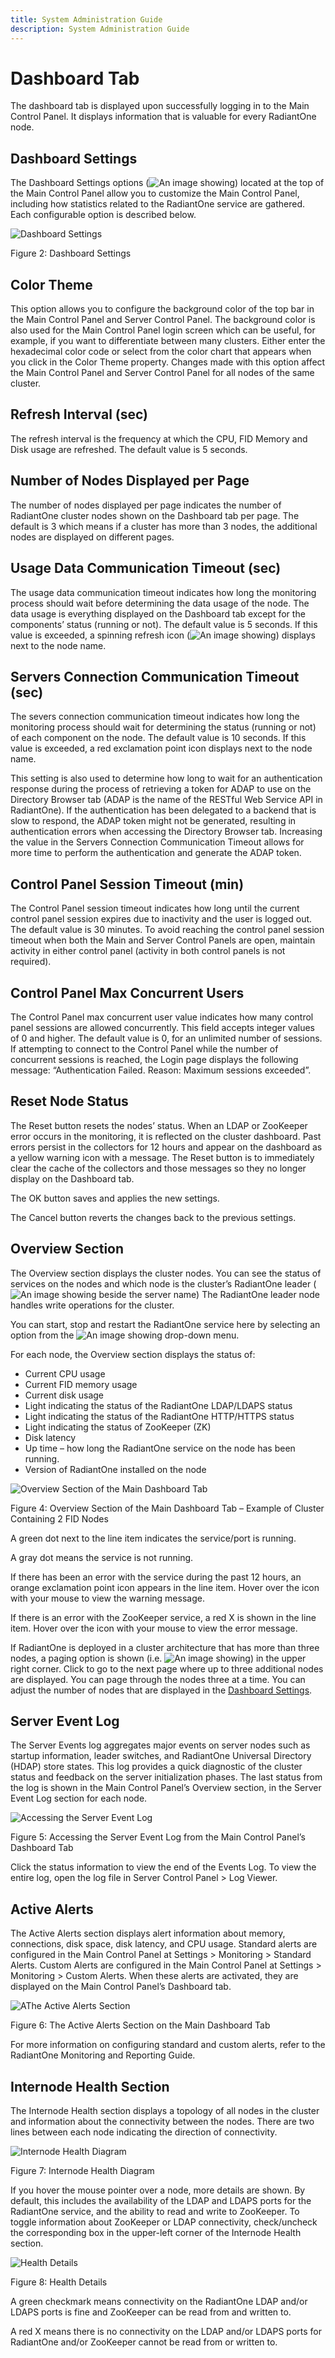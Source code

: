 ```yaml
---
title: System Administration Guide
description: System Administration Guide
---
```


# Dashboard Tab

The dashboard tab is displayed upon successfully logging in to the Main Control Panel. It displays information that is valuable for every RadiantOne node.

## Dashboard Settings

The Dashboard Settings options (![An image showing ](Media/gear-icon.jpg)) located at the top of the Main Control Panel allow you to customize the Main Control Panel, including how statistics related to the RadiantOne service are gathered. Each configurable option is described below.

![Dashboard Settings](Media/Image3.30.jpg)
 
Figure 2: Dashboard Settings

## Color Theme

This option allows you to configure the background color of the top bar in the Main Control Panel and Server Control Panel. The background color is also used for the Main Control Panel login screen which can be useful, for example, if you want to differentiate between many clusters. Either enter the hexadecimal color code or select from the color chart that appears when you click in the Color Theme property. Changes made with this option affect the Main Control Panel and Server Control Panel for all nodes of the same cluster. 

## Refresh Interval (sec)

The refresh interval is the frequency at which the CPU, FID Memory and Disk usage are refreshed. The default value is 5 seconds.

## Number of Nodes Displayed per Page

The number of nodes displayed per page indicates the number of RadiantOne cluster nodes shown on the Dashboard tab per page. The default is 3 which means if a cluster has more than 3 nodes, the additional nodes are displayed on different pages. 

## Usage Data Communication Timeout (sec)

The usage data communication timeout indicates how long the monitoring process should wait before determining the data usage of the node. The data usage is everything displayed on the Dashboard tab except for the components’ status (running or not). The default value is 5 seconds. If this value is exceeded, a spinning refresh icon (![An image showing ](Media/refresh.jpg)) displays next to the node name.

## Servers Connection Communication Timeout (sec)

The severs connection communication timeout indicates how long the monitoring process should wait for determining the status (running or not) of each component on the node. The default value is 10 seconds. If this value is exceeded, a red exclamation point icon displays next to the node name.

This setting is also used to determine how long to wait for an authentication response during the process of retrieving a token for ADAP to use on the Directory Browser tab (ADAP is the name of the RESTful Web Service API in RadiantOne). If the authentication has been delegated to a backend that is slow to respond, the ADAP token might not be generated, resulting in authentication errors when accessing the Directory Browser tab. Increasing the value in the Servers Connection Communication Timeout allows for more time to perform the authentication and generate the ADAP token.

## Control Panel Session Timeout (min)

The Control Panel session timeout indicates how long until the current control panel session expires due to inactivity and the user is logged out. The default value is 30 minutes. To avoid reaching the control panel session timeout when both the Main and Server Control Panels are open, maintain activity in either control panel (activity in both control panels is not required).

## Control Panel Max Concurrent Users

The Control Panel max concurrent user value indicates how many control panel sessions are allowed concurrently. This field accepts integer values of 0 and higher. The default value is 0, for an unlimited number of sessions. If attempting to connect to the Control Panel while the number of concurrent sessions is reached, the Login page displays the following message: “Authentication Failed. Reason: Maximum sessions exceeded”. 

## Reset Node Status

The Reset button resets the nodes’ status. When an LDAP or ZooKeeper error occurs in the monitoring, it is reflected on the cluster dashboard. Past errors persist in the collectors for 12 hours and appear on the dashboard as a yellow warning icon with a message. The Reset button is to immediately clear the cache of the collectors and those messages so they no longer display on the Dashboard tab.

The OK button saves and applies the new settings.

The Cancel button reverts the changes back to the previous settings.

## Overview Section

The Overview section displays the cluster nodes. You can see the status of services on the nodes and which node is the cluster’s RadiantOne leader (![An image showing ](Media/yellow-triangle.jpg) beside the server name) The RadiantOne leader node handles write operations for the cluster. 

You can start, stop and restart the RadiantOne service here by selecting an option from the ![An image showing ](Media/power.jpg) drop-down menu.

For each node, the Overview section displays the status of:

-	Current CPU usage
-	Current FID memory usage
-	Current disk usage
-   Light indicating the status of the RadiantOne LDAP/LDAPS status
-	Light indicating the status of the RadiantOne HTTP/HTTPS status 
-	Light indicating the status of ZooKeeper (ZK) 
-	Disk latency
-	Up time – how long the RadiantOne service on the node has been running.
-	Version of RadiantOne installed on the node

![Overview Section of the Main Dashboard Tab](Media/Image3.32.jpg)

Figure 4: Overview Section of the Main Dashboard Tab – Example of Cluster Containing 2 FID Nodes

A green dot next to the line item indicates the service/port is running. 

A gray dot means the service is not running.

If there has been an error with the service during the past 12 hours, an orange exclamation point icon appears in the line item. Hover over the icon with your mouse to view the warning message.

If there is an error with the ZooKeeper service, a red X is shown in the line item. Hover over the icon with your mouse to view the error message.

If RadiantOne is deployed in a cluster architecture that has more than three nodes, a paging option is shown (i.e. ![An image showing ](Media/2-button.jpg)) in the upper right corner. Click to go to the next page where up to three additional nodes are displayed. You can page through the nodes three at a time. You can adjust the number of nodes that are displayed in the [Dashboard Settings](#dashboard-settings).

## Server Event Log

The Server Events log aggregates major events on server nodes such as startup information, leader switches, and RadiantOne Universal Directory (HDAP) store states. This log provides a quick diagnostic of the cluster status and feedback on the server initialization phases. The last status from the log is shown in the Main Control Panel’s Overview section, in the Server Event Log section for each node.

![Accessing the Server Event Log](Media/Image3.33.jpg)

Figure 5: Accessing the Server Event Log from the Main Control Panel’s Dashboard Tab

Click the status information to view the end of the Events Log. To view the entire log, open the log file in Server Control Panel > Log Viewer. 

## Active Alerts

The Active Alerts section displays alert information about memory, connections, disk space, disk latency, and CPU usage. Standard alerts are configured in the Main Control Panel at Settings > Monitoring > Standard Alerts. Custom Alerts are configured in the Main Control Panel at Settings > Monitoring > Custom Alerts. When these alerts are activated, they are displayed on the Main Control Panel’s Dashboard tab.

![AThe Active Alerts Section](Media/Image3.34.jpg)
 
Figure 6: The Active Alerts Section on the Main Dashboard Tab

For more information on configuring standard and custom alerts, refer to the RadiantOne Monitoring and Reporting Guide.

## Internode Health Section

The Internode Health section displays a topology of all nodes in the cluster and information about the connectivity between the nodes. There are two lines between each node indicating the direction of connectivity.

![Internode Health Diagram](Media/Image3.35.jpg)
 
Figure 7: Internode Health Diagram

If you hover the mouse pointer over a node, more details are shown. By default, this includes the availability of the LDAP and LDAPS ports for the RadiantOne service, and the ability to read and write to ZooKeeper. To toggle information about ZooKeeper or LDAP connectivity, check/uncheck the corresponding box in the upper-left corner of the Internode Health section.

![Health Details](Media/Image3.36.jpg)
 
Figure 8: Health Details

A green checkmark means connectivity on the RadiantOne LDAP and/or LDAPS ports is fine and ZooKeeper can be read from and written to.

A red X means there is no connectivity on the LDAP and/or LDAPS ports for RadiantOne and/or ZooKeeper cannot be read from or written to. 
